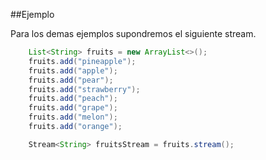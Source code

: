 ##Ejemplo

Para los demas ejemplos supondremos el siguiente stream.
<!-- .element: class="fragment" -->


<!-- .element: class="fragment" -->


```java
	List<String> fruits = new ArrayList<>();
    fruits.add("pineapple");
    fruits.add("apple");
    fruits.add("pear");
    fruits.add("strawberry");
    fruits.add("peach");
    fruits.add("grape");
    fruits.add("melon");
    fruits.add("orange");

    Stream<String> fruitsStream = fruits.stream();

```
<!-- .element: class="fragment" -->


